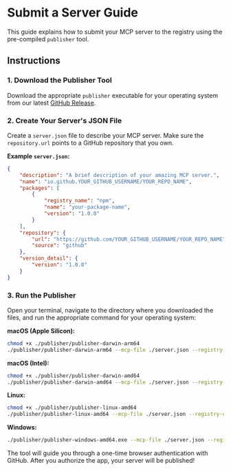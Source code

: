 # Submit a Server Guide

This guide explains how to submit your MCP server to the registry using the pre-compiled `publisher` tool.

## Instructions

### 1. Download the Publisher Tool

Download the appropriate `publisher` executable for your operating system from our latest [GitHub Release](https://github.com/modelcontextprotocol/registry/releases/latest).

### 2. Create Your Server's JSON File

Create a `server.json` file to describe your MCP server. Make sure the `repository.url` points to a GitHub repository that you own.

**Example `server.json`:**
```json
{
    "description": "A brief description of your amazing MCP server.",
    "name": "io.github.YOUR_GITHUB_USERNAME/YOUR_REPO_NAME",
    "packages": [
        {
            "registry_name": "npm",
            "name": "your-package-name",
            "version": "1.0.0"
        }
    ],
    "repository": {
        "url": "https://github.com/YOUR_GITHUB_USERNAME/YOUR_REPO_NAME",
        "source": "github"
    },
    "version_detail": {
        "version": "1.0.0"
    }
}
```

### 3. Run the Publisher

Open your terminal, navigate to the directory where you downloaded the files, and run the appropriate command for your operating system:

**macOS (Apple Silicon):**
```bash
chmod +x ./publisher/publisher-darwin-arm64
./publisher/publisher-darwin-arm64 --mcp-file ./server.json --registry-url https://registry.mcpcentral.io
```

**macOS (Intel):**
```bash
chmod +x ./publisher/publisher-darwin-amd64
./publisher/publisher-darwin-amd64 --mcp-file ./server.json --registry-url https://registry.mcpcentral.io
```

**Linux:**
```bash
chmod +x ./publisher/publisher-linux-amd64
./publisher/publisher-linux-amd64 --mcp-file ./server.json --registry-url https://registry.mcpcentral.io
```

**Windows:**
```bash
./publisher/publisher-windows-amd64.exe --mcp-file ./server.json --registry-url https://registry.mcpcentral.io
```

The tool will guide you through a one-time browser authentication with GitHub. After you authorize the app, your server will be published!
